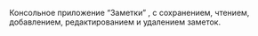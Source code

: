 Консольное приложение “Заметки” , с сохранением, чтением, добавлением, редактированием и удалением заметок.